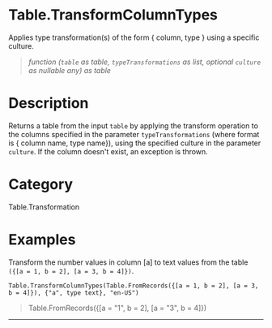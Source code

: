 # Table.TransformColumnTypes
Applies type transformation(s) of the form { column, type } using a specific culture.
> _function (<code>table</code> as table, <code>typeTransformations</code> as list, optional <code>culture</code> as nullable any) as table_

# Description 
Returns a table from the input <code>table</code> by applying the transform operation to the columns specified in the parameter <code>typeTransformations</code> (where format is { column name, type name}), using the specified culture in the parameter <code>culture</code>.
    If the column doesn't exist, an exception is thrown.
# Category 
Table.Transformation
# Examples 
Transform the number values in column [a] to text values from the table <code>({[a = 1, b = 2], [a = 3, b = 4]})</code>.
```
Table.TransformColumnTypes(Table.FromRecords({[a = 1, b = 2], [a = 3, b = 4]}), {"a", type text}, "en-US")
```
> Table.FromRecords({[a = "1", b = 2],
    [a = "3", b = 4]})
  
***
